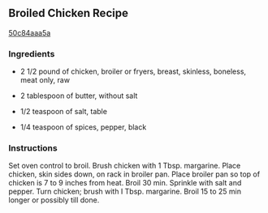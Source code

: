 ## Broiled Chicken Recipe

[50c84aaa5a](http://cookeatshare.com/recipes/broiled-chicken-93226)

### Ingredients

 - 2 1/2 pound of chicken, broiler or fryers, breast, skinless, boneless, meat only, raw

 - 2 tablespoon of butter, without salt

 - 1/2 teaspoon of salt, table

 - 1/4 teaspoon of spices, pepper, black

### Instructions

Set oven control to broil. Brush chicken with 1 Tbsp. margarine. Place chicken, skin sides down, on rack in broiler pan. Place broiler pan so top of chicken is 7 to 9 inches from heat. Broil 30 min. Sprinkle with salt and pepper. Turn chicken; brush with I Tbsp. margarine. Broil 15 to 25 min longer or possibly till done.